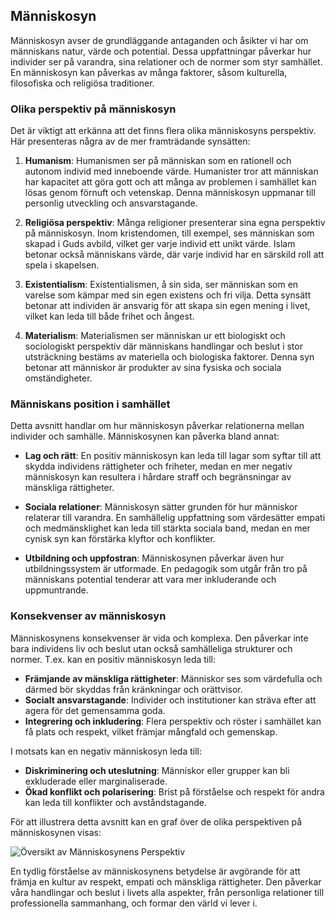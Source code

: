## Människosyn

Människosyn avser de grundläggande antaganden och åsikter vi har om människans natur, värde och potential. Dessa uppfattningar påverkar hur individer ser på varandra, sina relationer och de normer som styr samhället. En människosyn kan påverkas av många faktorer, såsom kulturella, filosofiska och religiösa traditioner. 

### Olika perspektiv på människosyn

Det är viktigt att erkänna att det finns flera olika människosyns perspektiv. Här presenteras några av de mer framträdande synsätten:

1. **Humanism**: Humanismen ser på människan som en rationell och autonom individ med inneboende värde. Humanister tror att människan har kapacitet att göra gott och att många av problemen i samhället kan lösas genom förnuft och vetenskap. Denna människosyn uppmanar till personlig utveckling och ansvarstagande.

2. **Religiösa perspektiv**: Många religioner presenterar sina egna perspektiv på människosyn. Inom kristendomen, till exempel, ses människan som skapad i Guds avbild, vilket ger varje individ ett unikt värde. Islam betonar också människans värde, där varje individ har en särskild roll att spela i skapelsen.

3. **Existentialism**: Existentialismen, å sin sida, ser människan som en varelse som kämpar med sin egen existens och fri vilja. Detta synsätt betonar att individen är ansvarig för att skapa sin egen mening i livet, vilket kan leda till både frihet och ångest.

4. **Materialism**: Materialismen ser människan ur ett biologiskt och sociologiskt perspektiv där människans handlingar och beslut i stor utsträckning bestäms av materiella och biologiska faktorer. Denna syn betonar att människor är produkter av sina fysiska och sociala omständigheter.

### Människans position i samhället

Detta avsnitt handlar om hur människosyn påverkar relationerna mellan individer och samhälle. Människosynen kan påverka bland annat:

- **Lag och rätt**: En positiv människosyn kan leda till lagar som syftar till att skydda individens rättigheter och friheter, medan en mer negativ människosyn kan resultera i hårdare straff och begränsningar av mänskliga rättigheter.

- **Sociala relationer**: Människosyn sätter grunden för hur människor relaterar till varandra. En samhällelig uppfattning som värdesätter empati och medmänsklighet kan leda till stärkta sociala band, medan en mer cynisk syn kan förstärka klyftor och konflikter.

- **Utbildning och uppfostran**: Människosynen påverkar även hur utbildningssystem är utformade. En pedagogik som utgår från tro på människans potential tenderar att vara mer inkluderande och uppmuntrande.

### Konsekvenser av människosyn

Människosynens konsekvenser är vida och komplexa. Den påverkar inte bara individens liv och beslut utan också samhälleliga strukturer och normer. T.ex. kan en positiv människosyn leda till:

- **Främjande av mänskliga rättigheter**: Människor ses som värdefulla och därmed bör skyddas från kränkningar och orättvisor.
- **Socialt ansvarstagande**: Individer och institutioner kan sträva efter att agera för det gemensamma goda.
- **Integrering och inkludering**: Flera perspektiv och röster i samhället kan få plats och respekt, vilket främjar mångfald och gemenskap.

I motsats kan en negativ människosyn leda till:

- **Diskriminering och uteslutning**: Människor eller grupper kan bli exkluderade eller marginaliserade.
- **Ökad konflikt och polarisering**: Brist på förståelse och respekt för andra kan leda till konflikter och avståndstagande.

För att illustrera detta avsnitt kan en graf över de olika perspektiven på människosynen visas:

![Översikt av Människosynens Perspektiv](https://example.com/manniskosyn-publikgraf) 

En tydlig förståelse av människosynens betydelse är avgörande för att främja en kultur av respekt, empati och mänskliga rättigheter. Den påverkar våra handlingar och beslut i livets alla aspekter, från personliga relationer till professionella sammanhang, och formar den värld vi lever i.